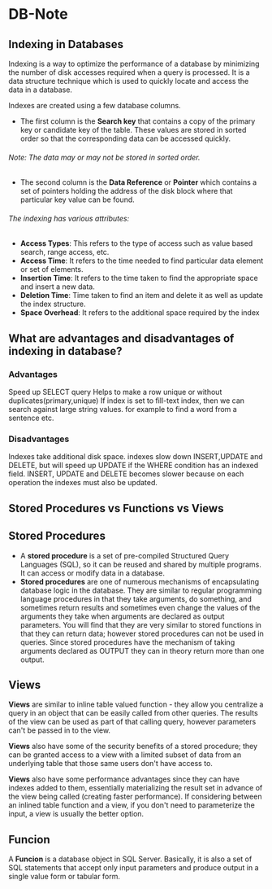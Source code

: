 # DB-Note
## Indexing in Databases 
Indexing is a way to optimize the performance of a database by minimizing the number of disk accesses required when a query is processed. It is a data structure technique which is used to quickly locate and access the data in a database.

Indexes are created using a few database columns.

- The first column is the **Search key** that contains a copy of the primary key or candidate key of the table. These values are stored in sorted order so that the corresponding data can be accessed quickly.
###### Note: The data may or may not be stored in sorted order.
- The second column is the **Data Reference** or **Pointer** which contains a set of pointers holding the address of the disk block where that particular key value can be found.


###### The indexing has various attributes:

- **Access Types**: This refers to the type of access such as value based search, range access, etc.
- **Access Time**: It refers to the time needed to find particular data element or set of elements.
- **Insertion Time**: It refers to the time taken to find the appropriate space and insert a new data.
- **Deletion Time**: Time taken to find an item and delete it as well as update the index structure.
- **Space Overhead**: It refers to the additional space required by the index

## What are advantages and disadvantages of indexing in database?
### Advantages

Speed up SELECT query
Helps to make a row unique or without duplicates(primary,unique) 
If index is set to fill-text index, then we can search against large string values. for example to find a word from a sentence etc.

### Disadvantages

Indexes take additional disk space.
indexes slow down INSERT,UPDATE and DELETE, but will speed up UPDATE if the WHERE condition has an indexed field.  INSERT, UPDATE and DELETE becomes slower because on each operation the indexes must also be updated. 

## Stored Procedures vs Functions vs Views
## Stored Procedures
- A **stored procedure** is a set of pre-compiled Structured Query Languages (SQL), so it can be reused and shared by multiple programs. It can access or modify data in a database.
- **Stored procedures** are one of numerous mechanisms of encapsulating database logic in the database. They are similar to regular programming language procedures in that they take arguments, do something, and sometimes return results and sometimes even change the values of the arguments they take when arguments are declared as output parameters. You will find that they are very similar to stored functions in that they can return data; however stored procedures can not be used in queries. Since stored procedures have the mechanism of taking arguments declared as OUTPUT they can in theory return more than one output.
## Views
 **Views** are similar to inline table valued function - they allow you centralize a query in an object that can be easily called from other queries. The results of the view can be used as part of that calling query, however parameters can't be passed in to the view.

**Views** also have some of the security benefits of a stored procedure; they can be granted access to a view with a limited subset of data from an underlying table that those same users don't have access to.

**Views** also have some performance advantages since they can have indexes added to them, essentially materializing the result set in advance of the view being called (creating faster performance). If considering between an inlined table function and a view, if you don't need to parameterize the input, a view is usually the better option.
## Funcion
A **Funcion**  is a database object in SQL Server. Basically, it is also a set of SQL statements that accept only input parameters and produce output in a single value form or tabular form.
